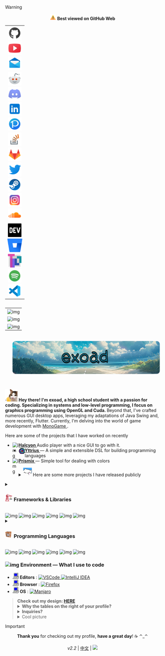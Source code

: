 > [!WARNING]
> <div align="center"><img src="https://github.com/exoad/exoad/blob/main/img/warning.png?raw=true" height=20 /> <strong>Best viewed on GitHub Web</strong></div>

<table align="right" style="border: none;" cellspacing="0" cellpadding="0"
        border="0">
        <tr>
                <td align="center">
                        <kbd>
                                <a href="https://github.com/exoad">
                                        <img alt="img" align="center"
                                                src="https://github.com/exoad/exoad/blob/main/img/github-icon.png?raw=true"
                                                height="44" />
                                </a>
                        </kbd>
                </td>
        </tr>
        <tr>
                <td align="center">
                        <kbd>
                                <a href="https://www.youtube.com/@exoad">
                                        <img alt="img" align="center"
                                                src="https://github.com/exoad/exoad/blob/main/img/youtube-icon.png?raw=true"
                                                height="44" />
                                </a>
                        </kbd>
                </td>
        </tr>
        <tr>
                <td align="center">
                        <kbd>
                                <a
                                        href="mailto:exoad@naver.com?subject=to%20exoad">
                                        <img alt="img" align="center"
                                                src="https://github.com/exoad/exoad/blob/main/img/mail.png?raw=true"
                                                height="44" />
                                </a>
                        </kbd>
                </td>
        </tr>
        <tr>
                <td align="center">
                        <kbd>
                                <a
                                        href="https://www.reddit.com/user/Chunkyfungus123">
                                        <img alt="img" align="center"
                                                src="https://github.com/exoad/exoad/blob/main/img/reddit-icon.png?raw=true"
                                                height="44" />
                                </a>
                        </kbd>
                </td>
        </tr>
        <tr>
                <td align="center">
                        <kbd>
                                <a href="https://discord.gg/PbJQRT9zQ8">
                                        <img alt="img" align="center"
                                                src="https://github.com/exoad/exoad/blob/main/img/discord-icon.png?raw=true"
                                                height="44" />
                                </a>
                        </kbd>
                </td>
        </tr>
        <tr>
                <td align="center">
                        <kbd>
                                <a
                                        href="https://www.linkedin.com/in/jiaming-meng-45017a215">
                                        <img alt="img" align="center"
                                                src="https://github.com/exoad/exoad/blob/main/img/linkedin-icon.png?raw=true"
                                                height="44" />
                                </a>
                        </kbd>
                </td>
        </tr>
        <tr>
                <td align="center">
                        <kbd>
                                <a
                                        href="https://www.pixiv.net/en/users/71281559">
                                        <img alt="img" align="center"
                                                src="https://github.com/exoad/exoad/blob/main/img/pixiv-icon.png?raw=true"
                                                height="44" />
                                </a>
                        </kbd>
                </td>
        </tr>
        <tr>
                <td align="center">
                        <kbd>
                                <a
                                        href="https://stackoverflow.com/users/14501343/exoad">
                                        <img alt="img" align="center"
                                                src="https://github.com/exoad/exoad/blob/main/img/stackoverflow-icon.png?raw=true"
                                                height="44" />
                                </a>
                        </kbd>
                </td>
        </tr>
        <tr>
                <td align="center">
                        <kbd>
                                <a href="https://gitlab.com/exoad">
                                        <img alt="img" align="center"
                                                src="https://github.com/exoad/exoad/blob/main/img/gitlab.png?raw=true"
                                                height="44" />
                                </a>
                        </kbd>
                </td>
        </tr>
        <tr>
                <td align="center">
                        <kbd>
                                <a href="https://twitter.com/akira_exoad">
                                        <img alt="img" align="center"
                                                src="https://github.com/exoad/exoad/blob/main/img/twitter_x.png?raw=true"
                                                height="44" />
                                </a>
                        </kbd>
                </td>
        </tr>
        <tr>
                <td align="center">
                        <kbd>
                                <a href="https://steamcommunity.com/id/exoad/">
                                        <img alt="img" align="center"
                                                src="https://github.com/exoad/exoad/blob/main/img/steam.png?raw=true"
                                                height="44" />
                                </a>
                        </kbd>
                </td>
        </tr>
        <tr>
                <td align="center">
                        <kbd>
                                <a href="https://www.instagram.com/exoad_/">
                                        <img alt="img" align="center"
                                                src="https://github.com/exoad/exoad/blob/main/img/instagram.png?raw=true"
                                                height="44" />
                                </a>
                        </kbd>
                </td>
        </tr>
        <tr>
                <td align="center">
                        <kbd>
                                <a
                                        href="https://soundcloud.com/jack-meng-853495117">
                                        <img alt="img" align="center"
                                                src="https://github.com/exoad/exoad/blob/main/img/soundcloud-icon.png?raw=true"
                                                height="44" />
                                </a>
                        </kbd>
                </td>
        </tr>
        <tr>
                <td align="center">
                        <kbd>
                                <a href="https://dev.to/exoad">
                                        <img alt="img" align="center"
                                                src="https://github.com/exoad/exoad/blob/main/img/devto.png?raw=true"
                                                height="44" />
                                </a>
                        </kbd>
                </td>
        </tr>
        <tr>
                <td align="center">
                        <kbd>
                                <a href="https://bitbucket.org/exoad/">
                                        <img alt="img" align="center"
                                                src="https://github.com/exoad/exoad/blob/main/img/bitbucket_icon.png?raw=true"
                                                height="44" />
                                        <!-- this icon is kinda funky as it has no margins -->
                                </a>
                        </kbd>
                </td>
        </tr>
        <tr>
                <td align="center">
                        <kbd>
                                <a href="https://ch.tetr.io/u/exoad">
                                        <img alt="img" align="center"
                                                src="https://github.com/exoad/exoad/blob/main/img/tetrio.png?raw=true"
                                                height="44" />
                                        <!-- this icon is kinda funky as it has no margins -->
                                </a>
                        </kbd>
                </td>
        </tr>
        <tr>
                <td align="center">
                        <kbd>
                                <a
                                        href="https://open.spotify.com/user/6upazxk1cqaqq1ct3d9jviaau">
                                        <img alt="img" align="center"
                                                src="https://github.com/exoad/exoad/blob/main/img/spotify-icon.png?raw=true"
                                                height="44" />
                                </a>
                        </kbd>
                </td>
        </tr>
        <tr>
                <td align="center">
                        <kbd>
                                <a
                                        href="https://marketplace.visualstudio.com/publishers/exoad">
                                        <img alt="img" align="center"
                                                src="https://github.com/exoad/exoad/blob/main/img/vscode-icon.png?raw=true"
                                                height="44" />
                                </a>
                        </kbd>
                </td>
        </tr>
</table>
<table align="right" style="width: 100%; border: none;" cellspacing="0"
        cellpadding="0" border="0">
        <tr>
                <td align="center">
                        <img alt="img" align="center"
                                src="https://streak-stats.demolab.com?user=exoad&theme=highcontrast&hide_border=true&border_radius=20&date_format=j%2Fn%5B%2FY%5D&card_width=130&ring=71EB46&fire=EB3FA5&currStreakNum=EBEBEB&currStreakLabel=EBA356&hide_total_contributions=true&hide_longest_streak=true"
                                height="160" />
                </td>
        </tr>
        <tr>
                <td align="center">
                        <img alt="img" align="center"
                                src="https://streak-stats.demolab.com?user=exoad&theme=highcontrast&hide_border=true&border_radius=20&date_format=j%2Fn%5B%2FY%5D&card_width=130&ring=71EB46&fire=EB3FA5&currStreakNum=EBEBEB&currStreakLabel=EBA356&sideNums=EB3FA5&hide_current_streak=true&hide_longest_streak=true"
                                height="160" />
                </td>
        </tr>
        <tr>
                <td align="center">
                        <img alt="img" align="center"
                                src="https://streak-stats.demolab.com?user=exoad&theme=highcontrast&hide_border=true&border_radius=20&date_format=j%2Fn%5B%2FY%5D&card_width=130&ring=71EB46&fire=EB3FA5&currStreakNum=EBEBEB&currStreakLabel=EBA356&sideNums=71EB46&hide_total_contributions=true&hide_current_streak=true"
                                height="160" />
                </td>
        </tr>
</table>
<div align="center" id="user-content-toc">
        <ul>
                <summary>
                        <h6 style="display: inline-block;">
                                <img src="https://github.com/exoad/exoad/blob/main/img/title_pic.png?raw=true"
                                        alt="exoad" width="480" />
                        </h6>
                </summary>
        </ul>
</div>
<p>
        <img alt="img"
                src="https://github.com/exoad/exoad/blob/main/img/wave.png?raw=true" />
        <strong>
                Hey there! I'm exoad, a high school student with a passion for
                coding.
                Specializing in systems and low-level programming, I focus on
                graphics
                programming using OpenGL and Cuda.
        </strong>
        Beyond that, I've crafted numerous GUI desktop apps, leveraging my
        adaptations of Java Swing and, more recently, Flutter. Currently, I'm
        delving into the world of game development with
        <a href="https://www.monogame.net/">
                MonoGame
        </a>
        .
</p>
Here are some of the projects that I have worked on recently
<ul>
        <li>
                <a href="https://github.com/Halcyoninae">
                        <img alt="img" align="left"
                                src="https://github.com/Halcyoninae/Halcyon.c/blob/master/assets/app/Halcyon_Logo.png?raw=true"
                                width="20" />
                        <strong> Halcyon </strong>
                </a>
                Audio player with a nice GUI to go with it.
        </li>
        <li>
                <a href="https://github.com/exoad/yttriuslang.c">
                        <img alt="img" align="left"
                                src="https://github.com/exoad/exoad/blob/main/img/unknown.png?raw=true"
                                width="20" />
                        <strong> Yttrius </strong>
                </a>
                — A simple and extensible DSL for building programming languages
        </li>
        <li>
                <a href="https://github.com/exoad/prismix">
                        <img alt="img" align="left"
                                src="https://github.com/exoad/prismix/blob/master/assets/_icon.png?raw=true"
                                width="20" />
                        <strong> Prismix </strong>
                </a>
                — Simple tool for dealing with colors
        </li>
</ul>
<p>
<details>
        <summary>
                <img alt="img"
                        src="https://github.com/exoad/exoad/blob/main/img/catwave.gif?raw=true"
                        width="28" />
                Here are some more projects I have released publicly
        </summary>
        <ul>
                <li>
                        <a href="https://github.com/exoad/com.jackmeng">
                                <img alt="img" align="left"
                                        src="https://github.com/exoad/exoad/blob/main/img/unknown.png?raw=true"
                                        width="20" />
                                <kbd>
                                        <strong> com.jackmeng </strong>
                                </kbd>
                        </a>
                        — A library of a bunch of random things to help with
                        developing
                        in Java
                </li>
                <li>
                        <a href="https://github.com/exoad/animas-firefox">
                                <img alt="img" align="left"
                                        src="https://github.com/exoad/exoad/blob/main/img/unknown.png?raw=true"
                                        width="20" />
                                <kbd>
                                        <strong> Firefox Animas </strong>
                                </kbd>
                        </a>
                        — Anime themes for Firefox
                </li>
                <li>
                        <a href="https://github.com/exoad/toasterify">
                                <img alt="img" align="left"
                                        src="https://github.com/exoad/toasterify/blob/main/assets/icon1024.png?raw=true"
                                        width="20" />
                                <kbd>
                                        <strong> Toasterify </strong>
                                </kbd>
                        </a>
                        — An Android app to warm up your phone to warm up your
                        hands in
                        cold times
                </li>
                <li>
                        <a href="https://github.com/exoad/ansicolor">
                                <img alt="img" align="left"
                                        src="https://github.com/exoad/exoad/blob/main/img/unknown.png?raw=true"
                                        width="20" />
                                <kbd>
                                        <strong> ansicolor </strong>
                                </kbd>
                        </a>
                        — A Java library to deal with ANSI coloring and
                        prettifying CLI
                        text easier
                </li>
                <li>
                        <a href="https://github.com/exoad/usaco_mashups">
                                <img alt="img" align="left"
                                        src="https://github.com/exoad/exoad/blob/main/img/unknown.png?raw=true"
                                        width="20" />
                                <kbd>
                                        <strong> USACO Mashups </strong>
                                </kbd>
                        </a>
                        — Discord Bot is written in NodeJS and Java to help with
                        creating problem sets for the USACO competition
                </li>
                <li>
                        <a href="https://github.com/exoad/meta_javac">
                                <img alt="img" align="left"
                                        src="https://github.com/exoad/exoad/blob/main/img/unknown.png?raw=true"
                                        width="20" />
                                <kbd>
                                        <strong> Meta4J </strong>
                                </kbd>
                        </a>
                        — An attempt to add metaprogramming into Java with the
                        help of
                        the inbuilt annotation API
                </li>
        </ul>
        and more! <em>I don't update my profile often</em>
</details>
</p>
<details>
        <summary>
                <h3>
                        <img alt="img"
                                src="https://github.com/exoad/exoad/blob/main/img/construction.png?raw=true"
                                width="24" />
                        <strong>Frameworks & Libraries</strong>
                </h3>
                <br />
                <img alt="img"
                        src="https://img.shields.io/badge/.NET-5C2D91?style=for-the-badge&logo=.net&logoColor=white" />
                <img alt="img"
                        src="https://img.shields.io/badge/Flutter-%2302569B.svg?style=for-the-badge&logo=Flutter&logoColor=white" />
                <img alt="img"
                        src="https://img.shields.io/badge/Android-3DDC84?style=for-the-badge&logo=android&logoColor=white" />
                <img alt="img"
                        src="https://img.shields.io/badge/OpenGL-%23FFFFFF.svg?style=for-the-badge&logo=opengl" />
                <img alt="img"
                        src="https://img.shields.io/badge/node.js-6DA55F?style=for-the-badge&logo=node.js&logoColor=white" />
                <img alt="img"
                        src="https://img.shields.io/badge/tauri-%2324C8DB.svg?style=for-the-badge&logo=tauri&logoColor=%23FFFFFF" />
        </summary>
        <ul>
                <li>
                        <a href="https://www.glfw.org/">
                                <img align="left"
                                        src="https://github.com/exoad/exoad/blob/main/img/OpenGL_100px_June16.png?raw=true"
                                        width="24" />
                                GLFW
                        </a>
                        - Utilized for my faster Swing reimplementation
                </li>
                <li>
                        <a href="https://flutter.dev">
                                <img alt="img" align="left"
                                        src="https://storage.googleapis.com/cms-storage-bucket/0dbfcc7a59cd1cf16282.png"
                                        width="16" />
                                Flutter
                        </a>
                        - Learned after migrating from Swing for general GUI app
                        creation
                </li>
                <li>
                        <a
                                href="https://docs.oracle.com/en/java/javase/17/docs/api/java.desktop/javax/swing/package-summary.html">
                                <img aalt="img" lign="left"
                                        src="https://brandslogos.com/wp-content/uploads/images/java-logo-2.png"
                                        width="16" />
                                Swing
                        </a>
                        - My original GUI library for all my languages to
                        include bindings
                        for programs from other languages.
                </li>
                <li>
                        <a href="https://github.com/Kode/Kha">
                                <img alt="img" align="left"
                                        src="https://github.com/Kode.png?size=512"
                                        width="20" />
                                Kha
                        </a>
                        - My previous rendering pipeline before SDL2
                </li>
                <li>
                        <a href="https://www.monogame.net/">
                                <img align="left"
                                        src="https://github.com/MonoGame/MonoGame.Logo/raw/master/FullColorOnLight/LogoOnly_128px.png?raw=true"
                                        width="20" />
                                MonoGame
                        </a>
                        - Currently learning to get into game development
                </li>
                <li>
                        <a href="https://nodejs.org/en">
                                <img alt="img" align="left"
                                        src="https://github.com/exoad/exoad/blob/main/img/nodejs.png?raw=true"
                                        width="20" />
                                NodeJS
                        </a>
                        - Mainly used for creating Discord bots and lightweight
                        server-based
                        hosting apps.
                </li>
                <li>
                        <a href="https://llvm.org/">
                                <img alt="img" align="left"
                                        src="https://llvm.org/img/DragonMedium.png"
                                        width="20" />
                                LLVM
                        </a>
                </li>
                <li>
                        <a href="https://tauri.app/">
                                <img alt="img" align="left"
                                        src="https://github.com/exoad/exoad/blob/main/img/tauri.png?raw=true"
                                        width="20" />
                                Tauri
                        </a>
                        - Recently getting into web development with developing
                        using web
                        technologies for desktop apps
                </li>
                <li>
                        <a href="https://skia.org/">
                                <img alt="img" align="left"
                                        src="https://upload.wikimedia.org/wikipedia/en/thumb/3/33/Skia_Project_Logo.svg/263px-Skia_Project_Logo.svg.png"
                                        width="20" />
                                Skia
                        </a>
                        - Utilized for my latest reimplementation of the Swing
                        backend with
                        Skia
                </li>
        </ul>
</details>
<details>
        <summary>
                <h3>
                        <img src="https://github.com/exoad/exoad/blob/main/img/command_block.gif?raw=true"
                                width="24" />
                        <strong>Programming Languages</strong>
                </h3>
                <br />
                <img alt="img"
                        src="https://img.shields.io/badge/java-%23ED8B00.svg?style=for-the-badge&logo=openjdk&logoColor=white" />
                <img alt="img"
                        src="https://img.shields.io/badge/javascript-%23323330.svg?style=for-the-badge&logo=javascript&logoColor=%23F7DF1E" />
                <img alt="img"
                        src="https://img.shields.io/badge/dart-%230175C2.svg?style=for-the-badge&logo=dart&logoColor=white" />
                <img alt="img"
                        src="https://img.shields.io/badge/c++-%2300599C.svg?style=for-the-badge&logo=c%2B%2B&logoColor=white" />
                <img alt="img"
                        src="https://img.shields.io/badge/c%23-%23239120.svg?style=for-the-badge&logo=c-sharp&logoColor=white" />
                <img alt="img"
                        src="https://img.shields.io/badge/Rust-black?style=for-the-badge&logo=rust&logoColor=#E57324" />
        </summary>
        <ul>
                <li>
                        <details>
                                <summary>
                                        <img alt="img"
                                                src="https://github.com/exoad/exoad/blob/main/img/restone_spin.GIF?raw=true"
                                                width="20" />
                                        >&#9;6&#9;<&#9;&#9; <strong> Object
                                                Oriented</strong>
                                </summary>
                                <ul>
                                        <li>
                                                <img alt="img" align="center"
                                                        src="https://img.shields.io/badge/java-%23ED8B00.svg?style=for-the-badge&logo=openjdk&logoColor=white" />
                                                <img alt="img" align="center"
                                                        src="https://img.shields.io/badge/kotlin-%237F52FF.svg?style=for-the-badge&logo=kotlin&logoColor=white" />
                                                (~3.5yrs) - Swing and Android
                                                Apps
                                        </li>
                                        <li>
                                                <img alt="img" align="center"
                                                        src="https://img.shields.io/badge/dart-%230175C2.svg?style=for-the-badge&logo=dart&logoColor=white" />
                                                (>1.5yrs) - Flutter
                                        </li>
                                        <li>
                                                <img alt="img" align="center"
                                                        src="https://img.shields.io/badge/c++-%2300599C.svg?style=for-the-badge&logo=c%2B%2B&logoColor=white" />
                                                (>4yrs) - Skia and GLFW
                                        </li>
                                        <li>
                                                <img alt="img" align="center"
                                                        src="https://img.shields.io/badge/Haxe-EA8220?style=for-the-badge&logo=haxe&logoColor=FFF&labelColor=EA8220" />
                                                (~2yrs) - OpenFL and Kha
                                        </li>
                                        <li>
                                                <img alt="img" align="center"
                                                        src="https://img.shields.io/badge/c%23-%23239120.svg?style=for-the-badge&logo=c-sharp&logoColor=white" />
                                                (~0.1yrs) - MonoGame + DotNet
                                        </li>
                                </ul>
                        </details>
                </li>
                <li>
                        <details>
                                <summary>
                                        <img src="https://github.com/exoad/exoad/blob/main/img/restone_spin.GIF?raw=true"
                                                width="20" />
                                        >&#9;2&#9;<&#9;&#9;Scripting </summary>
                                                <ul>
                                                        <li>
                                                                <img align="center"
                                                                        src="https://img.shields.io/badge/javascript-%23323330.svg?style=for-the-badge&logo=javascript&logoColor=%23F7DF1E" />
                                                                (>2yrs) - NodeJS
                                                                and Dart for the
                                                                web
                                                        </li>
                                                        <li>
                                                                <img align="center"
                                                                        src="https://img.shields.io/badge/lua-%232C2D72.svg?style=for-the-badge&logo=lua&logoColor=white" />
                                                                (>4yrs) - In
                                                                conjunction with
                                                                C
                                                        </li>
                                                </ul>
                        </details>
                </li>
                <li>
                        <details>
                                <summary>
                                        <img alt="img"
                                                src="https://github.com/exoad/exoad/blob/main/img/restone_spin.GIF?raw=true"
                                                width="20" />
                                        >&#9;2&#9;<&#9;&#9;General Purpose
                                                </summary>
                                                <ul>
                                                        <li>
                                                                <img alt="img"
                                                                        align="center"
                                                                        src="https://img.shields.io/badge/c-%2300599C.svg?style=for-the-badge&logo=c&logoColor=white" />
                                                                (>5yrs) -
                                                                Programming
                                                                language design
                                                                and Systems
                                                        </li>
                                                        <li>
                                                                <img alt="img"
                                                                        align="center"
                                                                        src="https://img.shields.io/badge/rust-%23000000.svg?style=for-the-badge&logo=rust&logoColor=white" />
                                                                (~0.1yrs) -
                                                                Tauri
                                                        </li>
                                                </ul>
                        </details>
                </li>
        </ul>
</details>
<h3>
        <img alt="img"
                src="https://emojigraph.org/media/google/night-with-stars_1f303.png"
                width="24" />
        <strong> Environment — </strong> What I use to code
</h3>
<ul>
        <li>
                <img alt="img"
                        src="https://github.com/exoad/exoad/blob/main/img/computer_ico.png?raw=true"
                        width="20" />
                <strong>Editors</strong> :
                <a href="https://code.visualstudio.com/">
                        <img src="https://img.shields.io/badge/Visual%20Studio%20Code-0078d7.svg?style=flat-square&logo=visual-studio-code&logoColor=white"
                                alt="VSCode" />
                </a>
                <a href="https://www.jetbrains.com/idea/">
                        <img src="https://img.shields.io/badge/IntelliJIDEA-000000.svg?style=flat-square&logo=intellij-idea&logoColor=white"
                                alt="IntelliJ IDEA" />
                </a>
        </li>
        <li>
                <img alt="img"
                        src="https://github.com/exoad/exoad/blob/main/img/computer_ico.png?raw=true"
                        width="20" />
                <strong>Browser</strong> :
                <a href="https://www.mozilla.org/en-US/firefox/new/">
                        <img src="https://img.shields.io/badge/Firefox-FF7139?style=flat-square&logo=Firefox-Browser&logoColor=white"
                                alt="Firefox" />
                </a>
        </li>
        <li>
                <img alt="img"
                        src="https://github.com/exoad/exoad/blob/main/img/computer_ico.png?raw=true"
                        width="20" />
                <strong>OS</strong> :
                <a href="https://manjaro.org/">
                        <img src="https://img.shields.io/badge/Manjaro-35BF5C?style=flat-square&logo=Manjaro&logoColor=white"
                                alt="Manjaro" />
                </a>
        </li>
</ul>
<blockquote>
        <strong>
                Check out my design: <a
                        href="https://github.com/exoad/Design">HERE</a>
        </strong>
        <br />
        <details>
                <summary>
                        <strong>Why the tables on the right of your
                                profile?</strong>
                </summary>
                Haha, well it was the only way to get something like that laid
                out on
                the right side in a column form. Otherwise, they would all just
                be on
                top of the header. :) (
                <em>I wasted too much time figuring out GitHub Markdown
                        limitations</em>
                )
        </details>
        <details>
                <summary>
                        <strong>Inquiries?</strong>
                </summary>
                If you have inquiries regarding my software, give me a forward
                through
                my Discord server:
                <a href="https://discord.gg/PbJQRT9zQ8">
                        https://discord.gg/PbJQRT9zQ8
                </a>
                <br />
                If there is an issue with the incorrect rendering of this
                profile,
                please submit a PR through this
                <a href="https://github.com/exoad/exoad">
                        https://github.com/exoad/exoad/pulls
                </a>
        </details>
        <details>
                <summary> Cool picture </summary>
                <div align="center">
                        <img src="https://github.com/exoad/exoad/blob/main/img/海沿いの道.png?raw=true"
                                alt="Oops, couldn't load :P" />
                </div>
                <br />
                <br />
        </details>
</blockquote>


> [!IMPORTANT]
> <div align="center"><strong>Thank you</strong> for checking out my profile, <strong>have a great day</strong>! ☕ &#x2303;_&#x2303;</div>

<div align="center">
  <p>
    <em>v2.2</em> |
    <a href="https://github.com/exoad/exoad/blob/main/README_ZH.md"
      ><kbd>中文</kbd></a
    >
    |
    <img
      src="https://hits.seeyoufarm.com/api/count/incr/badge.svg?url=https%3A%2F%2Fgithub.com%2Fexoad&count_bg=%23000000&title_bg=%23000000&icon=gitkraken.svg&icon_color=%23E7E7E7&title=views&edge_flat=true"
    />
  </p>
</div>

